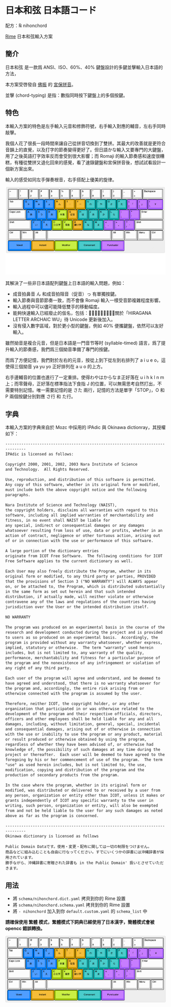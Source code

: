 # 日本和弦 日本語コード

配方：℞ nihonchord

[Rime](https://rime.im/) 日本和弦輸入方案

## 簡介

日本和弦 是一款爲 ANSI、ISO、60%、40% 鍵盤設計的多鍵並擊輸入日本語的方法，

本方案受啓發自 [佛振](https://github.com/lotem) 的 [宮保拼音](https://github.com/rime/home/wiki/ComboPinyin)。

並擊 (chord-typing) 是指：數指同時按下鍵盤上的多個按鍵。

## 特色

本輸入方案的特色是左手輸入元音和修飾符號，右手輸入對應的輔音，左右手同時敲擊。

我個人花了很長一段時間來讓自己從拼音切換到了雙拼。其最大的改善就是更符合音韻上的直覺，以及打字的節奏變得更好了。但日語かな輸入又要專門的大鍵盤，用了之後英語打字效率反而會受到很大影響；而 Romaji 的輸入節奏感和速度很糟糕，有種從雙拼又退化回來的感覺，看了速錄鍵盤和宮保拼音後，想試試看設計一個新方案出來。

輸入的感受如同左手彈奏根音，右手搭配上優美的旋律。

![Example](https://raw.githubusercontent.com/dsh0416/nihonchord/master/misc/example.gif)

其解決了一些非日本語配列鍵盤上日本語的輸入問題，例如：
- 成音拍鼻音 ん 和成音拍阻音（促音）っ 有單獨按鍵。
- 輸入節奏與音節節奏一致，而不會像 Romaji 輸入一樣受音節複雜程度影響。
- 輸入過程中可以儘可能降低雙手的移動幅度。
- 能夠快速輸入已經廢止的仮名，包括：𛀆㇙𛀀𛀁ゐヰゑヱ，關於「HIRAGANA LETTER ARCHAIC WU」待 Unicode 更新後加入。
- 沒有侵入數字區域，對於更小型的鍵盤，例如 40% 便攜鍵盤，依然可以友好輸入。

雖然拗音是複合元音，但是日本語是一門音节等时 (syllable-timed) 語言，爲了提升輸入的節奏感，我們爲三個拗音準備了專門的按鍵。

而爲了方便記憶，我們對於左右的元音，按從上到下從左到右排列了 a i u e o，這使得三個拗音 ya yu yo 正好排列在 a u o 的上方。

右手邊輔音的位置也進行了一定重排。使得わやはからなま正好落在 u i h k l n m 上；而零聲母，正好落在標準指法下食指 J 的位置，可以無需思考自然打出，不需要特別記憶。唯一需要記憶的是 さた 兩行，記憶的方法是單字「STOP」，O 和 P 兩個按鍵分別對應 さ行 和 た行。

## 字典

本輸入方案的字典來自於 Mozc 中採用的 IPAdic 與 Okinawa dictionray，其授權如下：

```
-------------------------------------------------------------------------------
IPAdic is licensed as follows:

Copyright 2000, 2001, 2002, 2003 Nara Institute of Science
and Technology.  All Rights Reserved.

Use, reproduction, and distribution of this software is permitted.
Any copy of this software, whether in its original form or modified,
must include both the above copyright notice and the following
paragraphs.

Nara Institute of Science and Technology (NAIST),
the copyright holders, disclaims all warranties with regard to this
software, including all implied warranties of merchantability and
fitness, in no event shall NAIST be liable for
any special, indirect or consequential damages or any damages
whatsoever resulting from loss of use, data or profits, whether in an
action of contract, negligence or other tortuous action, arising out
of or in connection with the use or performance of this software.

A large portion of the dictionary entries
originate from ICOT Free Software.  The following conditions for ICOT
Free Software applies to the current dictionary as well.

Each User may also freely distribute the Program, whether in its
original form or modified, to any third party or parties, PROVIDED
that the provisions of Section 3 ("NO WARRANTY") will ALWAYS appear
on, or be attached to, the Program, which is distributed substantially
in the same form as set out herein and that such intended
distribution, if actually made, will neither violate or otherwise
contravene any of the laws and regulations of the countries having
jurisdiction over the User or the intended distribution itself.

NO WARRANTY

The program was produced on an experimental basis in the course of the
research and development conducted during the project and is provided
to users as so produced on an experimental basis.  Accordingly, the
program is provided without any warranty whatsoever, whether express,
implied, statutory or otherwise.  The term "warranty" used herein
includes, but is not limited to, any warranty of the quality,
performance, merchantability and fitness for a particular purpose of
the program and the nonexistence of any infringement or violation of
any right of any third party.

Each user of the program will agree and understand, and be deemed to
have agreed and understood, that there is no warranty whatsoever for
the program and, accordingly, the entire risk arising from or
otherwise connected with the program is assumed by the user.

Therefore, neither ICOT, the copyright holder, or any other
organization that participated in or was otherwise related to the
development of the program and their respective officials, directors,
officers and other employees shall be held liable for any and all
damages, including, without limitation, general, special, incidental
and consequential damages, arising out of or otherwise in connection
with the use or inability to use the program or any product, material
or result produced or otherwise obtained by using the program,
regardless of whether they have been advised of, or otherwise had
knowledge of, the possibility of such damages at any time during the
project or thereafter.  Each user will be deemed to have agreed to the
foregoing by his or her commencement of use of the program.  The term
"use" as used herein includes, but is not limited to, the use,
modification, copying and distribution of the program and the
production of secondary products from the program.

In the case where the program, whether in its original form or
modified, was distributed or delivered to or received by a user from
any person, organization or entity other than ICOT, unless it makes or
grants independently of ICOT any specific warranty to the user in
writing, such person, organization or entity, will also be exempted
from and not be held liable to the user for any such damages as noted
above as far as the program is concerned.

-------------------------------------------------------------------------------
Okinawa dictionary is licensed as follows

Public Domain Dataです。使用・変更・配布に関しては一切の制限をつけません。
商品などに組み込むことも自由に行なってください。すでにいくつかの辞書には沖縄辞書が採用されています。
勝手ながら、沖縄辞書に寄贈された辞書も in the Public Domain' 扱いとさせていただきます。
```

## 用法

- 將 `schema/nihonchord.dict.yaml` 拷貝到你的 Rime 設置
- 將 `schema/nihonchord.schema.yaml` 拷貝到你的 Rime 設置
- 將 `- nihonchord` 加入到你 `default.custom.yaml` 的 `schema_list` 中

**請確保使用 繁體 模式，繁體模式下詞典已經使用了日本漢字，簡體模式會被 opencc 錯誤轉換。**

[![Keyboard Layout](https://raw.githubusercontent.com/dsh0416/nihonchord/master/misc/layout.png)](http://www.keyboard-layout-editor.com/#/gists/faaa6a6907bb2595c252be5d22d258c5)
